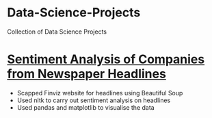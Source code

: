 # Data-Science-Projects
Collection of Data Science Projects

# [Sentiment Analysis of Companies from Newspaper Headlines](https://github.com/Jlod95/Data-Science-Projects)
* Scapped Finviz website for headlines using Beautiful Soup
* Used nltk to carry out sentiment analysis on headlines
* Used pandas and matplotlib to visualise the data
